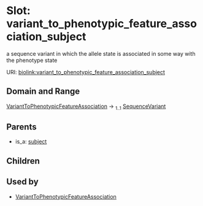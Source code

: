 
# Slot: variant_to_phenotypic_feature_association_subject


a sequence variant in which the allele state is associated in some way with the phenotype state

URI: [biolink:variant_to_phenotypic_feature_association_subject](https://w3id.org/biolink/vocab/variant_to_phenotypic_feature_association_subject)


## Domain and Range

[VariantToPhenotypicFeatureAssociation](VariantToPhenotypicFeatureAssociation.md) &#8594;  <sub>1..1</sub> [SequenceVariant](SequenceVariant.md)

## Parents

 *  is_a: [subject](subject.md)

## Children


## Used by

 * [VariantToPhenotypicFeatureAssociation](VariantToPhenotypicFeatureAssociation.md)
